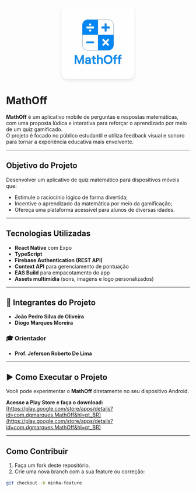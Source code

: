 <p align="center">
  <img src="imgs/logo-mo.jpg" alt="MathOff Logo" width="200" style="border-radius: 16px; box-shadow: 0 4px 8px rgba(0,0,0,0.1);"/>
</p>

# MathOff

**MathOff** é um aplicativo mobile de perguntas e respostas matemáticas, com uma proposta lúdica e interativa para reforçar o aprendizado por meio de um quiz gamificado.  
O projeto é focado no público estudantil e utiliza feedback visual e sonoro para tornar a experiência educativa mais envolvente.

---

## Objetivo do Projeto

Desenvolver um aplicativo de quiz matemático para dispositivos móveis que:

- Estimule o raciocínio lógico de forma divertida;
- Incentive o aprendizado da matemática por meio da gamificação;
- Ofereça uma plataforma acessível para alunos de diversas idades.

---

## Tecnologias Utilizadas

- **React Native** com Expo  
- **TypeScript**  
- **Firebase Authentication (REST API)**  
- **Context API** para gerenciamento de pontuação  
- **EAS Build** para empacotamento do app  
- **Assets multimídia** (sons, imagens e logo personalizados)

---

## 👥 Integrantes do Projeto

- **João Pedro Silva de Oliveira**  
- **Diogo Marques Moreira**

### 🎓 Orientador

- **Prof. Jeferson Roberto De Lima**

---

## ▶️ Como Executar o Projeto

Você pode experimentar o **MathOff** diretamente no seu dispositivo Android.

**Acesse a Play Store e faça o download:**  
[https://play.google.com/store/apps/details?id=com.dgmarques.MathOff&hl=pt_BR](https://play.google.com/store/apps/details?id=com.dgmarques.MathOff&hl=pt_BR)

---

## Como Contribuir

1. Faça um fork deste repositório.  
2. Crie uma nova branch com a sua feature ou correção:

```bash
git checkout -b minha-feature
